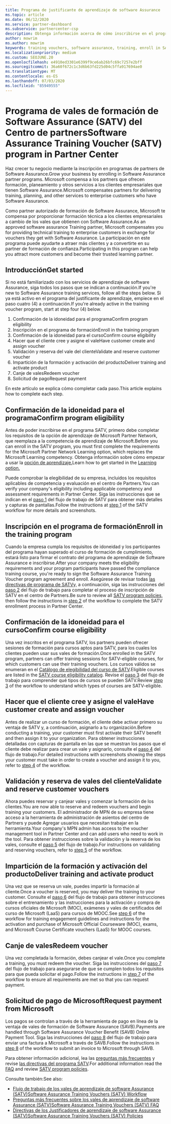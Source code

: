 ```yaml
---
title: Programa de justificante de aprendizaje de software Assurance
ms.topic: article
ms.date: 06/12/2020
ms.service: partner-dashboard
ms.subservice: partnercenter-csp
description: Obtenga información acerca de cómo inscribirse en el programa de justificante de aprendizaje de software Assurance para que pueda compensar la entrega de cursos y el planeamiento a los clientes empresariales.
author: mowrim
ms.author: mowrim
keywords: training vouchers, software assurance, training, enroll in SATV, SATV
ms.localizationpriority: medium
ms.custom: SEOJUNE.20
ms.openlocfilehash: e4910ed3301e6399f9ce6ab26bfc69c7257e2bff
ms.sourcegitcommit: 36a60f672c1c3d6b63fd225d04c5ffa917694ae0
ms.translationtype: MT
ms.contentlocale: es-ES
ms.lasthandoff: 07/03/2020
ms.locfileid: "85949555"
---
```

# <a name="software-assurance-training-voucher-satv-program-in-partner-center"></a><span data-ttu-id="e867e-104">Programa de vales de formación de Software Assurance (SATV) del Centro de partners</span><span class="sxs-lookup"><span data-stu-id="e867e-104">Software Assurance Training Voucher (SATV) program in Partner Center</span></span>

<span data-ttu-id="e867e-105">Haz crecer tu negocio mediante la inscripción en programas de partners de Software Assurance.</span><span class="sxs-lookup"><span data-stu-id="e867e-105">Grow your business by enrolling in Software Assurance partner programs.</span></span> <span data-ttu-id="e867e-106">Microsoft compensa a los partners que ofrecen formación, planeamiento y otros servicios a los clientes empresariales que tienen Software Assurance.</span><span class="sxs-lookup"><span data-stu-id="e867e-106">Microsoft compensates partners for delivering training, planning, and other services to enterprise customers who have Software Assurance.</span></span>

<span data-ttu-id="e867e-107">Como partner autorizado de formación de Software Assurance, Microsoft te compensa por proporcionar formación técnica a los clientes empresariales a cambio de los vales que obtienen con Software Assurance.</span><span class="sxs-lookup"><span data-stu-id="e867e-107">As an approved software assurance Training partner, Microsoft compensates you for providing technical training to enterprise customers in exchange for vouchers they get with Software Assurance.</span></span> <span data-ttu-id="e867e-108">La participación en este programa puede ayudarte a atraer más clientes y a convertirte en su partner de formación de confianza.</span><span class="sxs-lookup"><span data-stu-id="e867e-108">Participating in this program can help you attract more customers and become their trusted learning partner.</span></span>

## <a name="get-started"></a><span data-ttu-id="e867e-109">Introducción</span><span class="sxs-lookup"><span data-stu-id="e867e-109">Get started</span></span>

<span data-ttu-id="e867e-110">Si no está familiarizado con los servicios de aprendizaje de software Assurance, siga todos los pasos que se indican a continuación.</span><span class="sxs-lookup"><span data-stu-id="e867e-110">If you're new to Software Assurance training services, follow all the steps below.</span></span> <span data-ttu-id="e867e-111">Si ya está activo en el programa del justificante de aprendizaje, empiece en el paso cuatro (4) a continuación.</span><span class="sxs-lookup"><span data-stu-id="e867e-111">If you're already active in the training voucher program, start at step four (4) below.</span></span> 

1. <span data-ttu-id="e867e-112">Confirmación de la idoneidad para el programa</span><span class="sxs-lookup"><span data-stu-id="e867e-112">Confirm program eligibility</span></span>
2. <span data-ttu-id="e867e-113">Inscripción en el programa de formación</span><span class="sxs-lookup"><span data-stu-id="e867e-113">Enroll in the training program</span></span>
3. <span data-ttu-id="e867e-114">Confirmación de la idoneidad para el curso</span><span class="sxs-lookup"><span data-stu-id="e867e-114">Confirm course eligibility</span></span>
4. <span data-ttu-id="e867e-115">Hacer que el cliente cree y asigne el vale</span><span class="sxs-lookup"><span data-stu-id="e867e-115">Have customer create and assign voucher</span></span>
5. <span data-ttu-id="e867e-116">Validación y reserva del vale del cliente</span><span class="sxs-lookup"><span data-stu-id="e867e-116">Validate and reserve customer voucher</span></span>
6. <span data-ttu-id="e867e-117">Impartición de la formación y activación del producto</span><span class="sxs-lookup"><span data-stu-id="e867e-117">Deliver training and activate product</span></span>
7. <span data-ttu-id="e867e-118">Canje de vales</span><span class="sxs-lookup"><span data-stu-id="e867e-118">Redeem voucher</span></span>
8. <span data-ttu-id="e867e-119">Solicitud de pago</span><span class="sxs-lookup"><span data-stu-id="e867e-119">Request payment</span></span>

<span data-ttu-id="e867e-120">En este artículo se explica cómo completar cada paso.</span><span class="sxs-lookup"><span data-stu-id="e867e-120">This article explains how to complete each step.</span></span>

## <a name="confirm-program-eligibility"></a><span data-ttu-id="e867e-121">Confirmación de la idoneidad para el programa</span><span class="sxs-lookup"><span data-stu-id="e867e-121">Confirm program eligibility</span></span>

<span data-ttu-id="e867e-122">Antes de poder inscribirse en el programa SATV, primero debe completar los requisitos de la opción de aprendizaje de Microsoft Partner Network, que reemplaza a la competencia de aprendizaje de Microsoft.</span><span class="sxs-lookup"><span data-stu-id="e867e-122">Before you can enroll in the SATV program, you must first complete the requirements for the Microsoft Partner Network Learning option, which replaces the Microsoft Learning competency.</span></span> <span data-ttu-id="e867e-123">Obtenga información sobre cómo empezar a usar la [opción de aprendizaje.](https://partner.microsoft.com/membership/learning-partners)</span><span class="sxs-lookup"><span data-stu-id="e867e-123">Learn how to get started in the [Learning option.](https://partner.microsoft.com/membership/learning-partners)</span></span>

<span data-ttu-id="e867e-124">Puede comprobar la elegibilidad de su empresa, incluidos los requisitos aplicables de competencia y evaluación en el centro de Partners.</span><span class="sxs-lookup"><span data-stu-id="e867e-124">You can verify your company's eligibility including applicable competency and assessment requirements in Partner Center.</span></span> <span data-ttu-id="e867e-125">Siga las instrucciones que se indican en el [paso 1](https://query.prod.cms.rt.microsoft.com/cms/api/am/binary/RE4s3bB) del flujo de trabajo de SATV para obtener más detalles y capturas de pantallas.</span><span class="sxs-lookup"><span data-stu-id="e867e-125">Follow the instructions at [step 1](https://query.prod.cms.rt.microsoft.com/cms/api/am/binary/RE4s3bB) of the SATV workflow for more details and screenshots.</span></span>

## <a name="enroll-in-the-training-program"></a><span data-ttu-id="e867e-126">Inscripción en el programa de formación</span><span class="sxs-lookup"><span data-stu-id="e867e-126">Enroll in the training program</span></span>

<span data-ttu-id="e867e-127">Cuando la empresa cumpla los requisitos de idoneidad y los participantes del programa hayan superado el curso de formación de cumplimiento, estará listo para firmar el contrato del programa de aprendizaje de Software Assurance e inscribirse.</span><span class="sxs-lookup"><span data-stu-id="e867e-127">After your company meets the eligibility requirements and your program participants have passed the compliance training course, you're ready to sign the Software Assurance Training Voucher program agreement and enroll.</span></span> <span data-ttu-id="e867e-128">Asegúrese de revisar todas [las directivas de programa de SATV](https://query.prod.cms.rt.microsoft.com/cms/api/am/binary/RE3koEP)y, a continuación, siga las instrucciones del [paso 2](https://query.prod.cms.rt.microsoft.com/cms/api/am/binary/RE4s3bB) del flujo de trabajo para completar el proceso de inscripción de SATV en el centro de Partners.</span><span class="sxs-lookup"><span data-stu-id="e867e-128">Be sure to review all [SATV program policies](https://query.prod.cms.rt.microsoft.com/cms/api/am/binary/RE3koEP), then follow the instructions in [step 2](https://query.prod.cms.rt.microsoft.com/cms/api/am/binary/RE4s3bB) of the workflow to complete the SATV enrollment process in Partner Center.</span></span>


## <a name="confirm-course-eligibility"></a><span data-ttu-id="e867e-129">Confirmación de la idoneidad para el curso</span><span class="sxs-lookup"><span data-stu-id="e867e-129">Confirm course eligibility</span></span>
<span data-ttu-id="e867e-130">Una vez inscritos en el programa SATV, los partners pueden ofrecer sesiones de formación para cursos aptos para SATV, para los cuales los clientes pueden usar sus vales de formación.</span><span class="sxs-lookup"><span data-stu-id="e867e-130">Once enrolled in the SATV program, partners can offer training sessions for SATV-eligible courses, for which customers can use their training vouchers.</span></span> <span data-ttu-id="e867e-131">Los cursos válidos se enumeran en el [Catálogo de elegibilidad del curso de SATV](https://savl-catalog.microsoft.com/).</span><span class="sxs-lookup"><span data-stu-id="e867e-131">Eligible courses are listed in the [SATV course eligibility catalog](https://savl-catalog.microsoft.com/).</span></span> <span data-ttu-id="e867e-132">Revise el [paso 3](https://query.prod.cms.rt.microsoft.com/cms/api/am/binary/RE4s3bB) del flujo de trabajo para comprender qué tipos de cursos se pueden SATV.</span><span class="sxs-lookup"><span data-stu-id="e867e-132">Review [step 3](https://query.prod.cms.rt.microsoft.com/cms/api/am/binary/RE4s3bB) of the workflow to understand which types of courses are SATV-eligible.</span></span>

## <a name="have-customer-create-and-assign-voucher"></a><span data-ttu-id="e867e-133">Hacer que el cliente cree y asigne el vale</span><span class="sxs-lookup"><span data-stu-id="e867e-133">Have customer create and assign voucher</span></span>

<span data-ttu-id="e867e-134">Antes de realizar un curso de formación, el cliente debe activar primero su ventaja de SATV y, a continuación, asignarlo a tu organización.</span><span class="sxs-lookup"><span data-stu-id="e867e-134">Before conducting a training, your customer must first activate their SATV benefit and then assign it to your organization.</span></span> <span data-ttu-id="e867e-135">Para obtener instrucciones detalladas con capturas de pantalla en las que se muestran los pasos que el cliente debe realizar para crear un vale y asignarlo, consulte el [paso 4](https://query.prod.cms.rt.microsoft.com/cms/api/am/binary/RE4s3bB) del flujo de trabajo.</span><span class="sxs-lookup"><span data-stu-id="e867e-135">For detailed instructions with screenshots showing the steps your customer must take in order to create a voucher and assign it to you, refer to [step 4](https://query.prod.cms.rt.microsoft.com/cms/api/am/binary/RE4s3bB) of the workflow.</span></span>

## <a name="validate-and-reserve-customer-vouchers"></a><span data-ttu-id="e867e-136">Validación y reserva de vales del cliente</span><span class="sxs-lookup"><span data-stu-id="e867e-136">Validate and reserve customer vouchers</span></span>

<span data-ttu-id="e867e-137">Ahora puedes reservar y canjear vales y comenzar la formación de los clientes.</span><span class="sxs-lookup"><span data-stu-id="e867e-137">You are now able to reserve and redeem vouchers and begin training your customers.</span></span> <span data-ttu-id="e867e-138">El administrador de MPN de su empresa tiene acceso a la herramienta de administración de asientos del centro de Partners y puede Agregar usuarios que necesitan trabajar en la herramienta.</span><span class="sxs-lookup"><span data-stu-id="e867e-138">Your company's MPN admin has access to the voucher management tool in Partner Center and can add users who need to work in the tool.</span></span> <span data-ttu-id="e867e-139">Para obtener instrucciones sobre la validación y la reserva de los vales, consulte el [paso 5](https://query.prod.cms.rt.microsoft.com/cms/api/am/binary/RE4s3bB) del flujo de trabajo.</span><span class="sxs-lookup"><span data-stu-id="e867e-139">For instructions on validating and reserving vouchers, refer to [step 5](https://query.prod.cms.rt.microsoft.com/cms/api/am/binary/RE4s3bB) of the workflow.</span></span>

## <a name="deliver-training-and-activate-product"></a><span data-ttu-id="e867e-140">Impartición de la formación y activación del producto</span><span class="sxs-lookup"><span data-stu-id="e867e-140">Deliver training and activate product</span></span>

<span data-ttu-id="e867e-141">Una vez que se reserva un vale, puedes impartir la formación al cliente.</span><span class="sxs-lookup"><span data-stu-id="e867e-141">Once a voucher is reserved, you may deliver the training to your customer.</span></span> <span data-ttu-id="e867e-142">Consulte el [paso 6](https://query.prod.cms.rt.microsoft.com/cms/api/am/binary/RE4s3bB) del flujo de trabajo para obtener instrucciones sobre el entrenamiento y las instrucciones para la activación y compra de cursos oficiales de Microsoft (MOC), exámenes y vales de certificados del curso de Microsoft (LaaS) para cursos de MOOC.</span><span class="sxs-lookup"><span data-stu-id="e867e-142">See [step 6](https://query.prod.cms.rt.microsoft.com/cms/api/am/binary/RE4s3bB) of the workflow for training engagement guidelines and instructions for the activation and purchase of Microsoft Official Courseware (MOC), exams, and Microsoft Course Certificate vouchers (LaaS) for MOOC courses.</span></span>

## <a name="redeem-voucher"></a><span data-ttu-id="e867e-143">Canje de vales</span><span class="sxs-lookup"><span data-stu-id="e867e-143">Redeem voucher</span></span>

<span data-ttu-id="e867e-144">Una vez completada la formación, debes canjear el vale.</span><span class="sxs-lookup"><span data-stu-id="e867e-144">Once you complete a training, you must redeem the voucher.</span></span> <span data-ttu-id="e867e-145">Siga las instrucciones del [paso 7](https://query.prod.cms.rt.microsoft.com/cms/api/am/binary/RE4s3bB) del flujo de trabajo para asegurarse de que se cumplen todos los requisitos para que pueda solicitar el pago.</span><span class="sxs-lookup"><span data-stu-id="e867e-145">Follow the instructions in [step 7](https://query.prod.cms.rt.microsoft.com/cms/api/am/binary/RE4s3bB) of the workflow to ensure all requirements are met so that you can request payment.</span></span> 


## <a name="request-payment-from-microsoft"></a><span data-ttu-id="e867e-146">Solicitud de pago de Microsoft</span><span class="sxs-lookup"><span data-stu-id="e867e-146">Request payment from Microsoft</span></span>

<span data-ttu-id="e867e-147">Los pagos se controlan a través de la herramienta de pago en línea de la ventaja de vales de formación de Software Assurance (SAVB).</span><span class="sxs-lookup"><span data-stu-id="e867e-147">Payments are handled through Software Assurance Voucher Benefit (SAVB) Online Payment Tool.</span></span> <span data-ttu-id="e867e-148">Siga las instrucciones del [paso 8](https://query.prod.cms.rt.microsoft.com/cms/api/am/binary/RE4s3bB) del flujo de trabajo para enviar una factura a Microsoft a través de SAVB.</span><span class="sxs-lookup"><span data-stu-id="e867e-148">Follow the instructions in [step 8](https://query.prod.cms.rt.microsoft.com/cms/api/am/binary/RE4s3bB) of the workflow to submit an invoice to Microsoft through SAVB.</span></span> 

<span data-ttu-id="e867e-149">Para obtener información adicional, lea las [preguntas más frecuentes](https://query.prod.cms.rt.microsoft.com/cms/api/am/binary/RE3kz5o) y revise [las directivas del programa SATV](https://query.prod.cms.rt.microsoft.com/cms/api/am/binary/RE3koEP).</span><span class="sxs-lookup"><span data-stu-id="e867e-149">For additional information read the [FAQ](https://query.prod.cms.rt.microsoft.com/cms/api/am/binary/RE3kz5o) and review [SATV program policies](https://query.prod.cms.rt.microsoft.com/cms/api/am/binary/RE3koEP).</span></span>

<span data-ttu-id="e867e-150">Consulte también:</span><span class="sxs-lookup"><span data-stu-id="e867e-150">See also:</span></span>

- [<span data-ttu-id="e867e-151">Flujo de trabajo de los vales de aprendizaje de software Assurance (SATV)</span><span class="sxs-lookup"><span data-stu-id="e867e-151">Software Assurance Training Vouchers (SATV) Workflow</span></span>](https://query.prod.cms.rt.microsoft.com/cms/api/am/binary/RE4s3bB)
- [<span data-ttu-id="e867e-152">Preguntas más frecuentes sobre los vales de aprendizaje de software Assurance (SATV)</span><span class="sxs-lookup"><span data-stu-id="e867e-152">Software Assurance Training Vouchers (SATV) FAQ</span></span>](https://query.prod.cms.rt.microsoft.com/cms/api/am/binary/RE3kz5o)
- [<span data-ttu-id="e867e-153">Directivas de los Justificadores de aprendizaje de software Assurance (SATV)</span><span class="sxs-lookup"><span data-stu-id="e867e-153">Software Assurance Training Vouchers (SATV) Policies</span></span>](https://query.prod.cms.rt.microsoft.com/cms/api/am/binary/RE3koEP)
